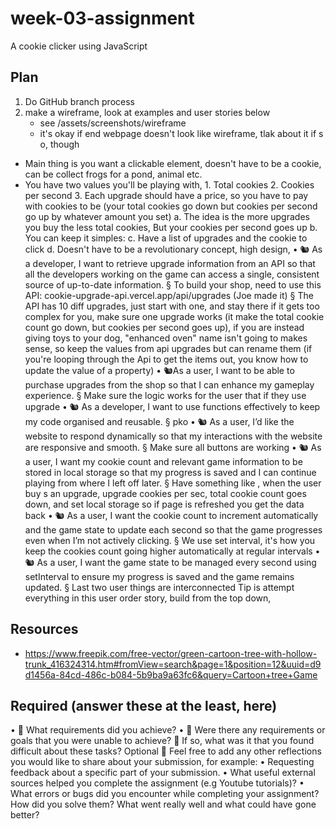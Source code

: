 # week-03-assignment

A cookie clicker using JavaScript

## Plan

1. Do GitHub branch process
2. make a wireframe, look at examples and user stories below
   - see /assets/screenshots/wireframe
   - it's okay if end webpage doesn't look like wireframe, tlak about it if s o, though

- Main thing is you want a clickable element, doesn't have to be a cookie, can be collect frogs for a pond, animal etc.
- You have two values you'll be playing with, 1. Total cookies 2. Cookies per second 3. Each upgrade should have a price, so you have to pay with cookies to be (your total cookies go down but cookies per second go up by whatever amount you set)
  a. The idea is the more upgrades you buy the less total cookies, But your cookies per second goes up
  b. You can keep it simples:
  c. Have a list of upgrades and the cookie to click
  d. Doesn't have to be a revolutionary concept, high design,
  • 🐿️ As a developer, I want to retrieve upgrade information from an API so that all the developers working on the game can access a single, consistent source of up-to-date information.
  § To build your shop, need to use this API: cookie-upgrade-api.vercel.app/api/upgrades (Joe made it)
  § The API has 10 diff upgrades, just start with one, and stay there if it gets too complex for you, make sure one upgrade works (it make the total cookie count go down, but cookies per second goes up), if you are instead giving toys to your dog, "enhanced oven" name isn't going to makes sense, so keep the values from api upgrades but can rename them (if you're looping through the Api to get the items out, you know how to update the value of a property)
  • 🐿️As a user, I want to be able to purchase upgrades from the shop so that I can enhance my gameplay experience.
  § Make sure the logic works for the user that if they use upgrade
  • 🐿️ As a developer, I want to use functions effectively to keep my code organised and reusable.
  § pko
  • 🐿️ As a user, I’d like the website to respond dynamically so that my interactions with the website are responsive and smooth.
  § Make sure all buttons are working
  • 🐿️ As a user, I want my cookie count and relevant game information to be stored in local storage so that my progress is saved and I can continue playing from where I left off later.
  § Have something like , when the user buy s an upgrade, upgrade cookies per sec, total cookie count goes down, and set local storage so if page is refreshed you get the data back
  • 🐿️ As a user, I want the cookie count to increment automatically and the game state to update each second so that the game progresses even when I’m not actively clicking.
  § We use set interval, it's how you keep the cookies count going higher automatically at regular intervals
  • 🐿️ As a user, I want the game state to be managed every second using setInterval to ensure my progress is saved and the game remains updated.
  § Last two user things are interconnected
  Tip is attempt everything in this user order story, build from the top down,

## Resources

- https://www.freepik.com/free-vector/green-cartoon-tree-with-hollow-trunk_416324314.htm#fromView=search&page=1&position=12&uuid=d9d1456a-84cd-486c-b084-5b9ba9a63fc6&query=Cartoon+tree+Game

## Required (answer these at the least, here)

• 🎯 What requirements did you achieve?
• 🎯 Were there any requirements or goals that you were unable to achieve?
🎯 If so, what was it that you found difficult about these tasks?
Optional
🏹 Feel free to add any other reflections you would like to share about your submission, for example:
• Requesting feedback about a specific part of your submission.
• What useful external sources helped you complete the assignment (e.g Youtube tutorials)?
• What errors or bugs did you encounter while completing your assignment? How did you solve them?
What went really well and what could have gone better?
